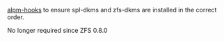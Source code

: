 [alpm-hooks](https://www.archlinux.org/pacman/alpm-hooks.5.html) to ensure spl-dkms and zfs-dkms are installed in the correct order.

No longer required since ZFS 0.8.0

